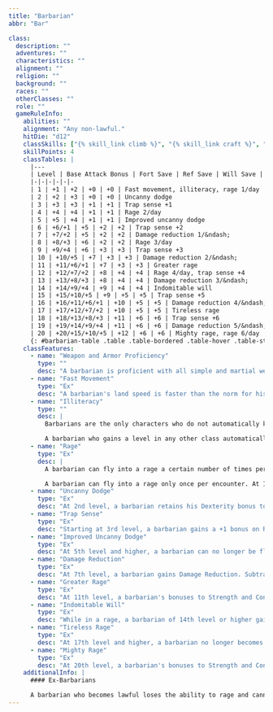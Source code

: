 ```yaml
---
title: "Barbarian"
abbr: "Bar"

class:
  description: ""
  adventures: ""
  characteristics: ""
  alignment: ""
  religion: ""
  background: ""
  races: ""
  otherClasses: ""
  role: ""
  gameRuleInfo:
    abilities: ""
    alignment: "Any non-lawful."
    hitDie: "d12"
    classSkills: ["{% skill_link climb %}", "{% skill_link craft %}", "{% skill_link handle-animal %}", "{% skill_link intimidate %}", "{% skill_link jump %}", "{% skill_link listen %}", "{% skill_link ride %}", "{% skill_link survival %}", "{% skill_link swim %}"]
    skillPoints: 4
    classTables: |
      |---
      | Level | Base Attack Bonus | Fort Save | Ref Save | Will Save | Special
      |-|-|-|-|-|-
      | 1 | +1 | +2 | +0 | +0 | Fast movement, illiteracy, rage 1/day
      | 2 | +2 | +3 | +0 | +0 | Uncanny dodge
      | 3 | +3 | +3 | +1 | +1 | Trap sense +1
      | 4 | +4 | +4 | +1 | +1 | Rage 2/day
      | 5 | +5 | +4 | +1 | +1 | Improved uncanny dodge
      | 6 | +6/+1 | +5 | +2 | +2 | Trap sense +2
      | 7 | +7/+2 | +5 | +2 | +2 | Damage reduction 1/&ndash;
      | 8 | +8/+3 | +6 | +2 | +2 | Rage 3/day
      | 9 | +9/+4 | +6 | +3 | +3 | Trap sense +3
      | 10 | +10/+5 | +7 | +3 | +3 | Damage reduction 2/&ndash;
      | 11 | +11/+6/+1 | +7 | +3 | +3 | Greater rage
      | 12 | +12/+7/+2 | +8 | +4 | +4 | Rage 4/day, trap sense +4
      | 13 | +13/+8/+3 | +8 | +4 | +4 | Damage reduction 3/&ndash;
      | 14 | +14/+9/+4 | +9 | +4 | +4 | Indomitable will
      | 15 | +15/+10/+5 | +9 | +5 | +5 | Trap sense +5
      | 16 | +16/+11/+6/+1 | +10 | +5 | +5 | Damage reduction 4/&ndash;, rage 5/day
      | 17 | +17/+12/+7/+2 | +10 | +5 | +5 | Tireless rage
      | 18 | +18/+13/+8/+3 | +11 | +6 | +6 | Trap sense +6
      | 19 | +19/+14/+9/+4 | +11 | +6 | +6 | Damage reduction 5/&ndash;
      | 20 | +20/+15/+10/+5 | +12 | +6 | +6 | Mighty rage, rage 6/day
      {: #barbarian-table .table .table-bordered .table-hover .table-striped data-caption="Table: The Barbarian" }
    classFeatures:
      - name: "Weapon and Armor Proficiency"
        type: ""
        desc: "A barbarian is proficient with all simple and martial weapons, light armor, medium armor, and shields (except tower shields)."
      - name: "Fast Movement"
        type: "Ex"
        desc: "A barbarian's land speed is faster than the norm for his race by +10 feet. This benefit applies only when he is wearing no armor, light armor, or medium armor and not carrying a heavy load. Apply this bonus before modifying the barbarian's speed because of any load carried or armor worn."
      - name: "Illiteracy"
        type: ""
        desc: |
          Barbarians are the only characters who do not automatically know how to read and write. A barbarian may spend 2 skill points to gain the ability to read and write all languages he is able to speak.

          A barbarian who gains a level in any other class automatically gains literacy. Any other character who gains a barbarian level does not lose the literacy he or she already had.
      - name: "Rage"
        type: "Ex"
        desc: |
          A barbarian can fly into a rage a certain number of times per day. In a rage, a barbarian temporarily gains a +4 bonus to Strength, a +4 bonus to Constitution, and a +2 morale bonus on Will saves, but he takes a -2 penalty to Armor Class. The increase in Constitution increases the barbarian's hit points by 2 points per level, but these hit points go away at the end of the rage when his Constitution score drops back to normal. (These extra hit points are not lost first the way temporary hit points are.) While raging, a barbarian cannot use any Charisma-, Dexterity-, or Intelligence-based skills (except for {% skill_link balance %}", "{% skill_link escape-artist %}", "{% skill_link intimidate %}, and {% skill_link ride %}), the {% skill_link concentration %} skill, or any abilities that require patience or concentration, nor can he cast spells or activate magic items that require a command word, a spell trigger (such as a wand), or spell completion (such as a scroll) to function. He can use any feat he has except {% feat_link combat-expertise %}, item creation feats, and metamagic feats. A fit of rage lasts for a number of rounds equal to 3 + the character's (newly improved) Constitution modifier. A barbarian may prematurely end his rage. At the end of the rage, the barbarian loses the rage modifiers and restrictions and becomes fatigued (-2 penalty to Strength, -2 penalty to Dexterity, can't charge or run) for the duration of the current encounter (unless he is a 17th-level barbarian, at which point this limitation no longer applies).

          A barbarian can fly into a rage only once per encounter. At 1st level he can use his rage ability once per day. At 4th level and every four levels thereafter, he can use it one additional time per day (to a maximum of six times per day at 20th level). Entering a rage takes no time itself, but a barbarian can do it only during his action, not in response to someone else's action.
      - name: "Uncanny Dodge"
        type: "Ex"
        desc: "At 2nd level, a barbarian retains his Dexterity bonus to AC (if any) even if he is caught flat-footed or struck by an invisible attacker. However, he still loses his Dexterity bonus to AC if immobilized. If a barbarian already has uncanny dodge from a different class, he automatically gains improved uncanny dodge instead."
      - name: "Trap Sense"
        type: "Ex"
        desc: "Starting at 3rd level, a barbarian gains a +1 bonus on Reflex saves made to avoid traps and a +1 dodge bonus to AC against attacks made by traps. These bonuses rise by +1 every three barbarian levels thereafter (6th, 9th, 12th, 15th, and 18th level). Trap sense bonuses gained from multiple classes stack."
      - name: "Improved Uncanny Dodge"
        type: "Ex"
        desc: "At 5th level and higher, a barbarian can no longer be flanked. This defense denies a rogue the ability to sneak attack the barbarian by flanking him, unless the attacker has at least four more rogue levels than the target has barbarian levels. If a character already has uncanny dodge from a second class, the character automatically gains improved uncanny dodge instead, and the levels from the classes that grant uncanny dodge stack to determine the minimum level a rogue must be to flank the character."
      - name: "Damage Reduction"
        type: "Ex"
        desc: "At 7th level, a barbarian gains Damage Reduction. Subtract 1 from the damage the barbarian takes each time he is dealt damage from a weapon or a natural attack. At 10th level, and every three barbarian levels thereafter (13th, 16th, and 19th level), this damage reduction rises by 1 point. Damage reduction can reduce damage to 0 but not below 0."
      - name: "Greater Rage"
        type: "Ex"
        desc: "At 11th level, a barbarian's bonuses to Strength and Constitution during his rage each increase to +6, and his morale bonus on Will saves increases to +3. The penalty to AC remains at -2."
      - name: "Indomitable Will"
        type: "Ex"
        desc: "While in a rage, a barbarian of 14th level or higher gains a +4 bonus on Will saves to resist enchantment spells. This bonus stacks with all other modifiers, including the morale bonus on Will saves he also receives during his rage."
      - name: "Tireless Rage"
        type: "Ex"
        desc: "At 17th level and higher, a barbarian no longer becomes fatigued at the end of his rage."
      - name: "Mighty Rage"
        type: "Ex"
        desc: "At 20th level, a barbarian's bonuses to Strength and Constitution during his rage each increase to +8, and his morale bonus on Will saves increases to +4. The penalty to AC remains at -2."
    additionalInfo: |
      #### Ex-Barbarians

      A barbarian who becomes lawful loses the ability to rage and cannot gain more levels as a barbarian. He retains all the other benefits of the class (damage reduction, fast movement, trap sense, and uncanny dodge).
---
```

